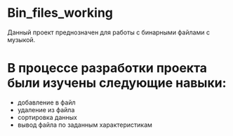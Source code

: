 # Bin_files_working
 
 
 Данный проект преднозначен для работы с бинарными файлами с музыкой. 
 
 # В процессе разработки проекта были изучены следующие навыки:
 - добавление в файл
 - удаление из файла
 - сортировка данных
 - вывод файла по заданным характеристикам
